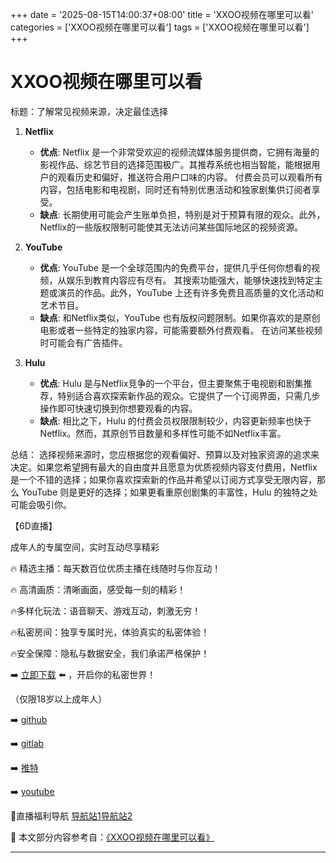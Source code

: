 +++
date = '2025-08-15T14:00:37+08:00'
title = 'XXOO视频在哪里可以看'
categories = ['XXOO视频在哪里可以看']
tags = ['XXOO视频在哪里可以看']
+++

# XXOO视频在哪里可以看

标题：了解常见视频来源，决定最佳选择

1. **Netflix**
   - **优点**:
     Netflix 是一个非常受欢迎的视频流媒体服务提供商，它拥有海量的影视作品、综艺节目的选择范围极广。其推荐系统也相当智能，能根据用户的观看历史和偏好，推送符合用户口味的内容。
     付费会员可以观看所有内容，包括电影和电视剧，同时还有特别优惠活动和独家剧集供订阅者享受。
   - **缺点**:
     长期使用可能会产生账单负担，特别是对于预算有限的观众。此外，Netflix的一些版权限制可能使其无法访问某些国际地区的视频资源。

2. **YouTube**
   - **优点**:
     YouTube 是一个全球范围内的免费平台，提供几乎任何你想看的视频，从娱乐到教育内容应有尽有。
     其搜索功能强大，能够快速找到特定主题或演员的作品。此外，YouTube 上还有许多免费且高质量的文化活动和艺术节目。
   - **缺点**:
     和Netflix类似，YouTube 也有版权问题限制。如果你喜欢的是原创电影或者一些特定的独家内容，可能需要额外付费观看。
     在访问某些视频时可能会有广告插件。

3. **Hulu**
   - **优点**:
     Hulu 是与Netflix竞争的一个平台，但主要聚焦于电视剧和剧集推荐，特别适合喜欢探索新作品的观众。它提供了一个订阅界面，只需几步操作即可快速切换到你想要观看的内容。
   - **缺点**:
     相比之下，Hulu 的付费会员权限限制较少，内容更新频率也快于Netflix。然而，其原创节目数量和多样性可能不如Netflix丰富。

总结：
选择视频来源时，您应根据您的观看偏好、预算以及对独家资源的追求来决定。如果您希望拥有最大的自由度并且愿意为优质视频内容支付费用，Netflix 是一个不错的选择；如果你喜欢探索新的作品并希望以订阅方式享受无限内容，那么 YouTube 则是更好的选择；如果更看重原创剧集的丰富性，Hulu 的独特之处可能会吸引你。

【6D直播】

 成年人的专属空间，实时互动尽享精彩

🔥 精选主播：每天数百位优质主播在线随时与你互动！

🔥 高清画质：清晰画面，感受每一刻的精彩！

🔥多样化玩法：语音聊天、游戏互动，刺激无穷！

🔥私密房间：独享专属时光，体验真实的私密体验！

🔥安全保障：隐私与数据安全，我们承诺严格保护！

➡️ [立即下载](https://down123.s3.ap-east-1.amazonaws.com/down/down.html?channelCode=blog) ⬅️ ，开启你的私密世界！

 （仅限18岁以上成年人）

➡️ [github](https://aldult-live.github.io/)

➡️ [gitlab](https://seo-09598d.gitlab.io/)

➡️ [推特](https://x.com/wegame33)

➡️ [youtube](https://www.youtube.com/@6Dlive)

🔞直播福利导航   [导航站1](https://webstack-86085a.gitlab.io/)[导航站2](https://onlygit123-2.github.io/)

📘 本文部分内容参考自：[《XXOO视频在哪里可以看》](https://webstack-hugo-8.pages.dev/)

---

